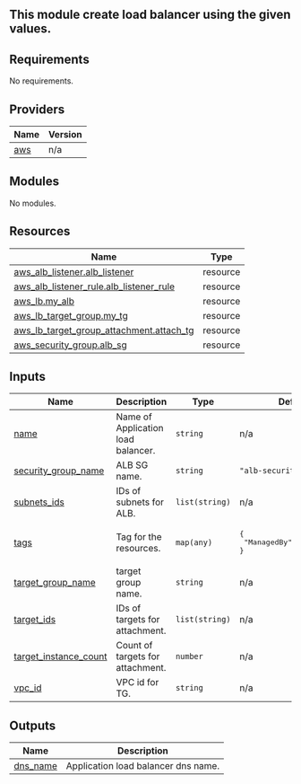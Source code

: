 ## This module create load balancer using the given values.
<!-- BEGIN_TF_DOCS -->
## Requirements

No requirements.

## Providers

| Name | Version |
|------|---------|
| <a name="provider_aws"></a> [aws](#provider\_aws) | n/a |

## Modules

No modules.

## Resources

| Name | Type |
|------|------|
| [aws_alb_listener.alb_listener](https://registry.terraform.io/providers/hashicorp/aws/latest/docs/resources/alb_listener) | resource |
| [aws_alb_listener_rule.alb_listener_rule](https://registry.terraform.io/providers/hashicorp/aws/latest/docs/resources/alb_listener_rule) | resource |
| [aws_lb.my_alb](https://registry.terraform.io/providers/hashicorp/aws/latest/docs/resources/lb) | resource |
| [aws_lb_target_group.my_tg](https://registry.terraform.io/providers/hashicorp/aws/latest/docs/resources/lb_target_group) | resource |
| [aws_lb_target_group_attachment.attach_tg](https://registry.terraform.io/providers/hashicorp/aws/latest/docs/resources/lb_target_group_attachment) | resource |
| [aws_security_group.alb_sg](https://registry.terraform.io/providers/hashicorp/aws/latest/docs/resources/security_group) | resource |

## Inputs

| Name | Description | Type | Default | Required |
|------|-------------|------|---------|:--------:|
| <a name="input_name"></a> [name](#input\_name) | Name of Application load balancer. | `string` | n/a | yes |
| <a name="input_security_group_name"></a> [security\_group\_name](#input\_security\_group\_name) | ALB SG name. | `string` | `"alb-security-group"` | no |
| <a name="input_subnets_ids"></a> [subnets\_ids](#input\_subnets\_ids) | IDs of subnets for ALB. | `list(string)` | n/a | yes |
| <a name="input_tags"></a> [tags](#input\_tags) | Tag for the resources. | `map(any)` | <pre>{<br>  "ManagedBy": "Terraform"<br>}</pre> | no |
| <a name="input_target_group_name"></a> [target\_group\_name](#input\_target\_group\_name) | target group name. | `string` | n/a | yes |
| <a name="input_target_ids"></a> [target\_ids](#input\_target\_ids) | IDs of targets for attachment. | `list(string)` | n/a | yes |
| <a name="input_target_instance_count"></a> [target\_instance\_count](#input\_target\_instance\_count) | Count of targets for attachment. | `number` | n/a | yes |
| <a name="input_vpc_id"></a> [vpc\_id](#input\_vpc\_id) | VPC id for TG. | `string` | n/a | yes |

## Outputs

| Name | Description |
|------|-------------|
| <a name="output_dns_name"></a> [dns\_name](#output\_dns\_name) | Application load balancer dns name. |
<!-- END_TF_DOCS -->